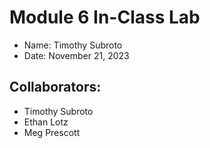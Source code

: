# Module 6 In-Class Lab

- Name: Timothy Subroto
- Date: November 21, 2023

## Collaborators: ##

- Timothy Subroto
- Ethan Lotz
- Meg Prescott

